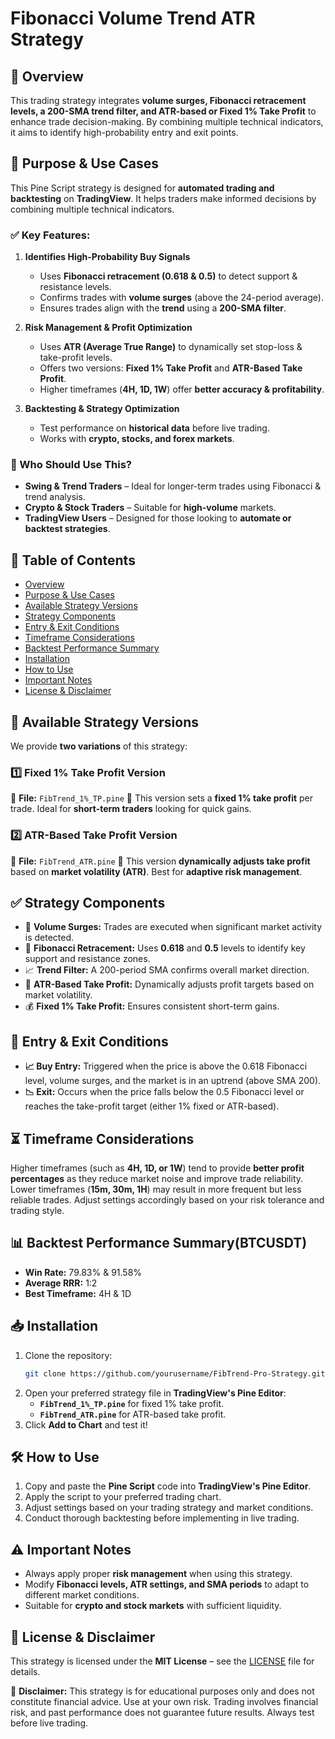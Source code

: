 # Fibonacci Volume Trend ATR Strategy

## 📌 Overview
This trading strategy integrates **volume surges, Fibonacci retracement levels, a 200-SMA trend filter, and ATR-based or Fixed 1% Take Profit** to enhance trade decision-making. By combining multiple technical indicators, it aims to identify high-probability entry and exit points.

## 🌟 Purpose & Use Cases
This Pine Script strategy is designed for **automated trading and backtesting** on **TradingView**. It helps traders make informed decisions by combining multiple technical indicators.

### ✅ Key Features:
1. **Identifies High-Probability Buy Signals**
   - Uses **Fibonacci retracement (0.618 & 0.5)** to detect support & resistance levels.
   - Confirms trades with **volume surges** (above the 24-period average).
   - Ensures trades align with the **trend** using a **200-SMA filter**.

2. **Risk Management & Profit Optimization**
   - Uses **ATR (Average True Range)** to dynamically set stop-loss & take-profit levels.
   - Offers two versions: **Fixed 1% Take Profit** and **ATR-Based Take Profit**.
   - Higher timeframes (**4H, 1D, 1W**) offer **better accuracy & profitability**.

3. **Backtesting & Strategy Optimization**
   - Test performance on **historical data** before live trading.
   - Works with **crypto, stocks, and forex markets**.

### 👤 Who Should Use This?
- **Swing & Trend Traders** – Ideal for longer-term trades using Fibonacci & trend analysis.
- **Crypto & Stock Traders** – Suitable for **high-volume** markets.
- **TradingView Users** – Designed for those looking to **automate or backtest strategies**.

## 📖 Table of Contents
- [Overview](#-overview)
- [Purpose & Use Cases](#-purpose--use-cases)
- [Available Strategy Versions](#-available-strategy-versions)
- [Strategy Components](#-strategy-components)
- [Entry & Exit Conditions](#-entry--exit-conditions)
- [Timeframe Considerations](#-timeframe-considerations)
- [Backtest Performance Summary](#-backtest-performance-summary)
- [Installation](#-installation)
- [How to Use](#-how-to-use)
- [Important Notes](#-important-notes)
- [License & Disclaimer](#-license--disclaimer)

## 📂 Available Strategy Versions
We provide **two variations** of this strategy:

### 1️⃣ **Fixed 1% Take Profit Version**
📌 **File:** `FibTrend_1%_TP.pine`
🔹 This version sets a **fixed 1% take profit** per trade. Ideal for **short-term traders** looking for quick gains.

### 2️⃣ **ATR-Based Take Profit Version**
📌 **File:** `FibTrend_ATR.pine`
🔹 This version **dynamically adjusts take profit** based on **market volatility (ATR)**. Best for **adaptive risk management**.

## ✅ Strategy Components
- 🌊 **Volume Surges:** Trades are executed when significant market activity is detected.
- 💢 **Fibonacci Retracement:** Uses **0.618** and **0.5** levels to identify key support and resistance zones.
- 📈 **Trend Filter:** A 200-period SMA confirms overall market direction.
- 🎯 **ATR-Based Take Profit:** Dynamically adjusts profit targets based on market volatility.
- 💰 **Fixed 1% Take Profit:** Ensures consistent short-term gains.

## 🎯 Entry & Exit Conditions
- **📈 Buy Entry:** Triggered when the price is above the 0.618 Fibonacci level, volume surges, and the market is in an uptrend (above SMA 200).
- **📉 Exit:** Occurs when the price falls below the 0.5 Fibonacci level or reaches the take-profit target (either 1% fixed or ATR-based).

## ⏳ Timeframe Considerations
Higher timeframes (such as **4H, 1D, or 1W**) tend to provide **better profit percentages** as they reduce market noise and improve trade reliability. Lower timeframes (**15m, 30m, 1H**) may result in more frequent but less reliable trades. Adjust settings accordingly based on your risk tolerance and trading style.

## 📊 Backtest Performance Summary(BTCUSDT)
- **Win Rate:** 79.83% & 91.58%  
- **Average RRR:** 1:2 
- **Best Timeframe:** 4H & 1D  

## 📥 Installation
1. Clone the repository:  
   ```sh
   git clone https://github.com/yourusername/FibTrend-Pro-Strategy.git
   ```
2. Open your preferred strategy file in **TradingView's Pine Editor**:  
   - **`FibTrend_1%_TP.pine`** for fixed 1% take profit.  
   - **`FibTrend_ATR.pine`** for ATR-based take profit.  
3. Click **Add to Chart** and test it!  

## 🛠️ How to Use
1. Copy and paste the **Pine Script** code into **TradingView's Pine Editor**.
2. Apply the script to your preferred trading chart.
3. Adjust settings based on your trading strategy and market conditions.
4. Conduct thorough backtesting before implementing in live trading.

## ⚠️ Important Notes
- Always apply proper **risk management** when using this strategy.
- Modify **Fibonacci levels, ATR settings, and SMA periods** to adapt to different market conditions.
- Suitable for **crypto and stock markets** with sufficient liquidity.

## 📝 License & Disclaimer
This strategy is licensed under the **MIT License** – see the [LICENSE](LICENSE) file for details.

🚨 **Disclaimer:** This strategy is for educational purposes only and does not constitute financial advice. Use at your own risk. Trading involves financial risk, and past performance does not guarantee future results. Always test before live trading.

